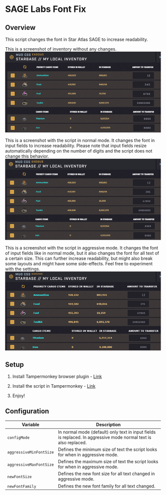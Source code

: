# SAGE Labs Font Fix

## Overview
This script changes the font in Star Atlas SAGE to increase readability. 

This is a screenshot of inventory without any changes.
![Original SAGE inventory](screenshots/original.png)

This is a screenshot with the script in normal mode. It changes the font in input fields to increase readability. Please note that input fields resize automatically depending on the number of digits and the script does not change this behavior. 
![Normal mode SAGE inventory](screenshots/normal_mode.png)

This is a screenshot with the script in aggressive mode. It changes the font of input fields like in normal mode, but it also changes the font for all text of a certain size. This can further increase readability, but might also break some layouts and might have some side-effects. Feel free to experiment with the settings. 
![Aggressive mode SAGE inventory](screenshots/aggressive_mode.png)


## Setup

1. Install Tampermonkey browser plugin - [Link](https://www.tampermonkey.net/)

2. Install the script in Tampermonkey - [Link](https://github.com/0xQuindar/sage-font-changer/raw/main/sage-font-changer-1.0.user.js)

3. Enjoy!


## Configuration
| Variable | Description |
| --- | --- |
| `configMode`            | In normal mode (default) only text in input fields is replaced. In aggressive mode normal text is also replaced. |
| `aggressiveMinFontSize` | Defines the minimum size of text the script looks for when in aggressive mode. |
| `aggressiveMaxFontSize` | Defines the maximum size of text the script looks for when in aggressive mode. |
| `newFontSize`           | Defines the new font size for all text changed in aggressive mode. |
| `newFontFamily`         | Defines the new font family for all text changed. | 

